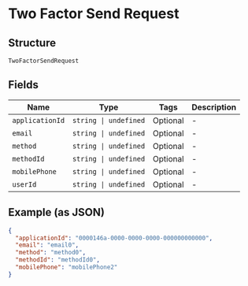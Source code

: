 
# Two Factor Send Request

## Structure

`TwoFactorSendRequest`

## Fields

| Name | Type | Tags | Description |
|  --- | --- | --- | --- |
| `applicationId` | `string \| undefined` | Optional | - |
| `email` | `string \| undefined` | Optional | - |
| `method` | `string \| undefined` | Optional | - |
| `methodId` | `string \| undefined` | Optional | - |
| `mobilePhone` | `string \| undefined` | Optional | - |
| `userId` | `string \| undefined` | Optional | - |

## Example (as JSON)

```json
{
  "applicationId": "0000146a-0000-0000-0000-000000000000",
  "email": "email0",
  "method": "method0",
  "methodId": "methodId0",
  "mobilePhone": "mobilePhone2"
}
```

